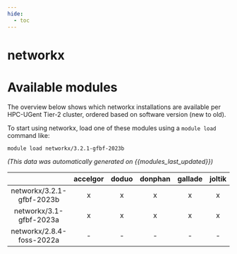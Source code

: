 ```yaml
---
hide:
  - toc
---
```


networkx
========

# Available modules


The overview below shows which networkx installations are available per HPC-UGent Tier-2 cluster, ordered based on software version (new to old).

To start using networkx, load one of these modules using a `module load` command like:

```shell
module load networkx/3.2.1-gfbf-2023b
```

*(This data was automatically generated on {{modules_last_updated}})*  

| |accelgor|doduo|donphan|gallade|joltik|shinx|
| :---: | :---: | :---: | :---: | :---: | :---: | :---: |
|networkx/3.2.1-gfbf-2023b|x|x|x|x|x|x|
|networkx/3.1-gfbf-2023a|x|x|x|x|x|x|
|networkx/2.8.4-foss-2022a|-|-|-|-|-|x|
